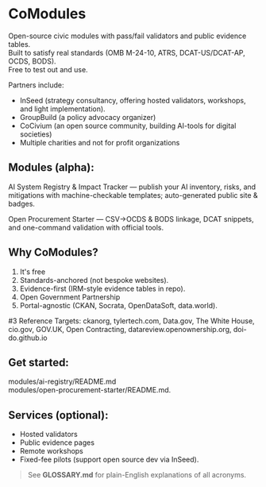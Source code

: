 # CoModules
Open-source civic modules with pass/fail validators and public evidence tables.  
Built to satisfy real standards (OMB M-24-10, ATRS, DCAT-US/DCAT-AP, OCDS, BODS).  
Free to test out and use.  

Partners include:
- InSeed (strategy consultancy, offering hosted validators, workshops, and light implementation).
- GroupBuild (a policy advocacy organizer)
- CoCivium (an open source community, building AI-tools for digital societies)
- Multiple charities and not for profit organizations

## Modules (alpha):

AI System Registry & Impact Tracker — publish your AI inventory, risks, and mitigations with machine-checkable templates; auto-generated public site & badges. 

Open Procurement Starter — CSV→OCDS & BODS linkage, DCAT snippets, and one-command validation with official tools. 

## Why CoModules?

1. It's free
2. Standards-anchored (not bespoke websites).
3. Evidence-first (IRM-style evidence tables in repo).
4. Open Government Partnership
5. Portal-agnostic (CKAN, Socrata, OpenDataSoft, data.world).
 
#3 Reference Targets:
ckanorg, tylertech.com, Data.gov, The White House, cio.gov, GOV.UK, Open Contracting, datareview.openownership.org, doi-do.github.io

## Get started: 
modules/ai-registry/README.md  
modules/open-procurement-starter/README.md.

## Services (optional): 
- Hosted validators
- Public evidence pages
- Remote workshops
- Fixed-fee pilots (support open source dev via InSeed).

> See **GLOSSARY.md** for plain-English explanations of all acronyms.
